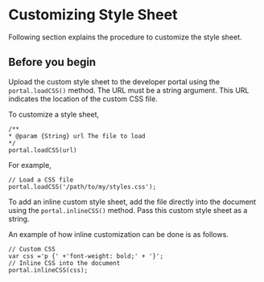 ﻿# Customizing Style Sheet

<head>
  <meta name="guidename" content="API Management"/>
  <meta name="context" content="GUID-2955b677-ac53-43bb-ae13-e6b3ddce3de7"/>
</head>

Following section explains the procedure to customize the style sheet. 

## Before you begin

Upload the custom style sheet to the developer portal using the `portal.loadCSS()` method. The URL must be a string argument. This URL indicates the location of the custom CSS file. 

To customize a style sheet, 

```
/**
* @param {String} url The file to load
*/
portal.loadCSS(url)
```

For example, 

```
// Load a CSS file
portal.loadCSS('/path/to/my/styles.css');
```

To add an inline custom style sheet, add the file directly into the document using the `portal.inlineCSS()` method. Pass this custom style sheet as a string. 

An example of how inline customization can be done is as follows. 

```
// Custom CSS
var css ='p {' +'font-weight: bold;' + '}';
// Inline CSS into the document
portal.inlineCSS(css);
```
